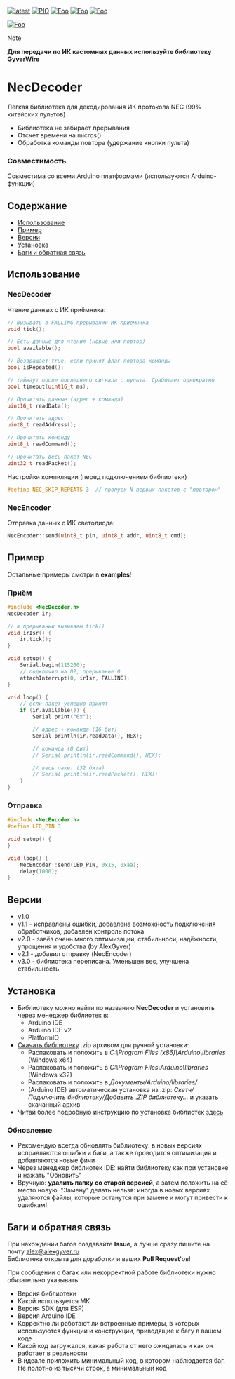[![latest](https://img.shields.io/github/v/release/GyverLibs/NecDecoder.svg?color=brightgreen)](https://github.com/GyverLibs/NecDecoder/releases/latest/download/NecDecoder.zip)
[![PIO](https://badges.registry.platformio.org/packages/gyverlibs/library/NecDecoder.svg)](https://registry.platformio.org/libraries/gyverlibs/NecDecoder)
[![Foo](https://img.shields.io/badge/Website-AlexGyver.ru-blue.svg?style=flat-square)](https://alexgyver.ru/)
[![Foo](https://img.shields.io/badge/%E2%82%BD%24%E2%82%AC%20%D0%9F%D0%BE%D0%B4%D0%B4%D0%B5%D1%80%D0%B6%D0%B0%D1%82%D1%8C-%D0%B0%D0%B2%D1%82%D0%BE%D1%80%D0%B0-orange.svg?style=flat-square)](https://alexgyver.ru/support_alex/)
[![Foo](https://img.shields.io/badge/README-ENGLISH-blueviolet.svg?style=flat-square)](https://github-com.translate.goog/GyverLibs/NecDecoder?_x_tr_sl=ru&_x_tr_tl=en)  

[![Foo](https://img.shields.io/badge/ПОДПИСАТЬСЯ-НА%20ОБНОВЛЕНИЯ-brightgreen.svg?style=social&logo=telegram&color=blue)](https://t.me/GyverLibs)

> [!NOTE]
> **Для передачи по ИК кастомных данных используйте библиотеку [GyverWire](https://github.com/GyverLibs/GyverWire)**

# NecDecoder
Лёгкая библиотека для декодирования ИК протокола NEC (99% китайских пультов)
- Библиотека не забирает прерывания
- Отсчет времени на micros()
- Обработка команды повтора (удержание кнопки пульта)

### Совместимость
Совместима со всеми Arduino платформами (используются Arduino-функции)

## Содержание
- [Использование](#usage)
- [Пример](#example)
- [Версии](#versions)
- [Установка](#install)
- [Баги и обратная связь](#feedback)

<a id="usage"></a>

## Использование
### NecDecoder
Чтение данных с ИК приёмника:

```cpp
// Вызывать в FALLING прерывании ИК приемника
void tick();

// Есть данные для чтения (новые или повтор)
bool available();

// Возвращает true, если принят флаг повтора команды
bool isRepeated();

// таймаут после последнего сигнала с пульта. Сработает однократно
bool timeout(uint16_t ms);

// Прочитать данные (адрес + команда)
uint16_t readData();

// Прочитать адрес
uint8_t readAddress();

// Прочитать команду
uint8_t readCommand();

// Прочитать весь пакет NEC
uint32_t readPacket();
```

Настройки компиляции (перед подключением библиотеки)

```cpp
#define NEC_SKIP_REPEATS 3  // пропуск N первых пакетов с "повтором"
```

### NecEncoder
Отправка данных с ИК светодиода:

```cpp
NecEncoder::send(uint8_t pin, uint8_t addr, uint8_t cmd);
```

<a id="example"></a>

## Пример
Остальные примеры смотри в **examples**!  

### Приём
```cpp
#include <NecDecoder.h>
NecDecoder ir;

// в прерывании вызываем tick()
void irIsr() {
    ir.tick();
}

void setup() {
    Serial.begin(115200);
    // подключил на D2, прерывание 0
    attachInterrupt(0, irIsr, FALLING);
}

void loop() {
    // если пакет успешно принят
    if (ir.available()) {
        Serial.print("0x");

        // адрес + команда (16 бит)
        Serial.println(ir.readData(), HEX);

        // команда (8 бит)
        // Serial.println(ir.readCommand(), HEX);

        // весь пакет (32 бита)
        // Serial.println(ir.readPacket(), HEX);
    }
}
```

### Отправка
```cpp
#include <NecEncoder.h>
#define LED_PIN 3

void setup() {
}

void loop() {
    NecEncoder::send(LED_PIN, 0x15, 0xaa);
    delay(1000);
}
```

<a id="versions"></a>

## Версии
- v1.0
- v1.1 - исправлены ошибки, добавлена возможность подключения обработчиков, добавлен контроль потока
- v2.0 - завёз очень много оптимизации, стабильноси, надёжности, упрощения и удобства (by AlexGyver)
- v2.1 - добавил отправку (NecEncoder)
- v3.0 - библиотека переписана. Уменьшен вес, улучшена стабильность

<a id="install"></a>
## Установка
- Библиотеку можно найти по названию **NecDecoder** и установить через менеджер библиотек в:
    - Arduino IDE
    - Arduino IDE v2
    - PlatformIO
- [Скачать библиотеку](https://github.com/GyverLibs/NecDecoder/archive/refs/heads/main.zip) .zip архивом для ручной установки:
    - Распаковать и положить в *C:\Program Files (x86)\Arduino\libraries* (Windows x64)
    - Распаковать и положить в *C:\Program Files\Arduino\libraries* (Windows x32)
    - Распаковать и положить в *Документы/Arduino/libraries/*
    - (Arduino IDE) автоматическая установка из .zip: *Скетч/Подключить библиотеку/Добавить .ZIP библиотеку…* и указать скачанный архив
- Читай более подробную инструкцию по установке библиотек [здесь](https://alexgyver.ru/arduino-first/#%D0%A3%D1%81%D1%82%D0%B0%D0%BD%D0%BE%D0%B2%D0%BA%D0%B0_%D0%B1%D0%B8%D0%B1%D0%BB%D0%B8%D0%BE%D1%82%D0%B5%D0%BA)
### Обновление
- Рекомендую всегда обновлять библиотеку: в новых версиях исправляются ошибки и баги, а также проводится оптимизация и добавляются новые фичи
- Через менеджер библиотек IDE: найти библиотеку как при установке и нажать "Обновить"
- Вручную: **удалить папку со старой версией**, а затем положить на её место новую. "Замену" делать нельзя: иногда в новых версиях удаляются файлы, которые останутся при замене и могут привести к ошибкам!

<a id="feedback"></a>
## Баги и обратная связь
При нахождении багов создавайте **Issue**, а лучше сразу пишите на почту [alex@alexgyver.ru](mailto:alex@alexgyver.ru)  
Библиотека открыта для доработки и ваших **Pull Request**'ов!

При сообщении о багах или некорректной работе библиотеки нужно обязательно указывать:
- Версия библиотеки
- Какой используется МК
- Версия SDK (для ESP)
- Версия Arduino IDE
- Корректно ли работают ли встроенные примеры, в которых используются функции и конструкции, приводящие к багу в вашем коде
- Какой код загружался, какая работа от него ожидалась и как он работает в реальности
- В идеале приложить минимальный код, в котором наблюдается баг. Не полотно из тысячи строк, а минимальный код